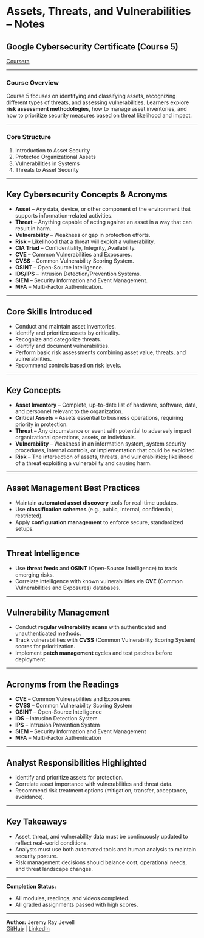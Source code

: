 # Assets, Threats, and Vulnerabilities – Notes  

## Google Cybersecurity Certificate (Course 5) 

[Coursera](https://www.coursera.org/learn/assets-threats-and-vulnerabilities/home/welcome)

---

### **Course Overview**
Course 5 focuses on identifying and classifying assets, recognizing different types of threats, and assessing vulnerabilities. Learners explore **risk assessment methodologies**, how to manage asset inventories, and how to prioritize security measures based on threat likelihood and impact.

---

### **Core Structure**
1. Introduction to Asset Security
2. Protected Organizational Assets
3. Vulnerabilities in Systems
4. Threats to Asset Security

---

## **Key Cybersecurity Concepts & Acronyms**
- **Asset** – Any data, device, or other component of the environment that supports information-related activities.
- **Threat** – Anything capable of acting against an asset in a way that can result in harm.
- **Vulnerability** – Weakness or gap in protection efforts.
- **Risk** – Likelihood that a threat will exploit a vulnerability.
- **CIA Triad** – Confidentiality, Integrity, Availability.
- **CVE** – Common Vulnerabilities and Exposures.
- **CVSS** – Common Vulnerability Scoring System.
- **OSINT** – Open-Source Intelligence.
- **IDS/IPS** – Intrusion Detection/Prevention Systems.
- **SIEM** – Security Information and Event Management.
- **MFA** – Multi-Factor Authentication.

---

## **Core Skills Introduced**
- Conduct and maintain asset inventories.
- Identify and prioritize assets by criticality.
- Recognize and categorize threats.
- Identify and document vulnerabilities.
- Perform basic risk assessments combining asset value, threats, and vulnerabilities.
- Recommend controls based on risk levels.

---

## Key Concepts
- **Asset Inventory** – Complete, up-to-date list of hardware, software, data, and personnel relevant to the organization.
- **Critical Assets** – Assets essential to business operations, requiring priority in protection.
- **Threat** – Any circumstance or event with potential to adversely impact organizational operations, assets, or individuals.
- **Vulnerability** – Weakness in an information system, system security procedures, internal controls, or implementation that could be exploited.
- **Risk** – The intersection of assets, threats, and vulnerabilities; likelihood of a threat exploiting a vulnerability and causing harm.

---

## Asset Management Best Practices
- Maintain **automated asset discovery** tools for real-time updates.
- Use **classification schemes** (e.g., public, internal, confidential, restricted).
- Apply **configuration management** to enforce secure, standardized setups.

---

## Threat Intelligence
- Use **threat feeds** and **OSINT** (Open-Source Intelligence) to track emerging risks.
- Correlate intelligence with known vulnerabilities via **CVE** (Common Vulnerabilities and Exposures) databases.

---

## Vulnerability Management
- Conduct **regular vulnerability scans** with authenticated and unauthenticated methods.
- Track vulnerabilities with **CVSS** (Common Vulnerability Scoring System) scores for prioritization.
- Implement **patch management** cycles and test patches before deployment.

---

## Acronyms from the Readings
- **CVE** – Common Vulnerabilities and Exposures
- **CVSS** – Common Vulnerability Scoring System
- **OSINT** – Open-Source Intelligence
- **IDS** – Intrusion Detection System
- **IPS** – Intrusion Prevention System
- **SIEM** – Security Information and Event Management
- **MFA** – Multi-Factor Authentication

---

## Analyst Responsibilities Highlighted
- Identify and prioritize assets for protection.
- Correlate asset importance with vulnerabilities and threat data.
- Recommend risk treatment options (mitigation, transfer, acceptance, avoidance).

---

## **Key Takeaways**
- Asset, threat, and vulnerability data must be continuously updated to reflect real-world conditions.
- Analysts must use both automated tools and human analysis to maintain security posture.
- Risk management decisions should balance cost, operational needs, and threat landscape changes.

---

**Completion Status:**
- All modules, readings, and videos completed.
- All graded assignments passed with high scores.

---

**Author:** Jeremy Ray Jewell  
[GitHub](https://github.com/jeremyrayjewell) | [LinkedIn](https://www.linkedin.com/in/jeremyrayjewell)

